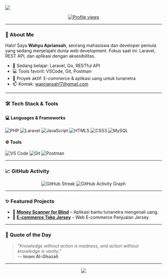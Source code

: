 <!-- Banner Header -->
<img src="https://capsule-render.vercel.app/api?type=waving&color=0:00c6ff,100:0072ff&height=260&section=header&text=Wahyu%20Apriansah&fontSize=40&fontColor=ffffff&animation=fadeIn&desc=Backend%20Developer%0AAPI%20Enthusiast%20%7C%20Web%20Tech%20Explorer&descSize=18&descAlignY=65"/>

<p align="center">
  <a href="https://github.com/wahyuapriansyah1">
    <img src="https://komarev.com/ghpvc/?username=wahyuapriansyah1&label=Profile%20views&color=0e75b6&style=flat" alt="Profile views" />
  </a>
</p>

---

### 🚀 About Me

Halo! Saya **Wahyu Apriansah**, seorang mahasiswa dan developer pemula yang sedang menjelajahi dunia web development. Fokus saat ini: Laravel, REST API, dan aplikasi dengan aksesibilitas.

- 🌱 Sedang belajar: Laravel, Go, RESTful API  
- 💻 Tools favorit: VSCode, Git, Postman  
- 🎯 Proyek aktif: E-commerce & aplikasi uang untuk tunanetra  
- 📫 Kontak: wapriansah17@gmail.com

---

### 🛠️ Tech Stack & Tools

#### 💻 Languages & Frameworks
![PHP](https://img.shields.io/badge/PHP-777BB4?style=for-the-badge&logo=php&logoColor=white)
![Laravel](https://img.shields.io/badge/Laravel-FF2D20?style=for-the-badge&logo=laravel&logoColor=white)
![JavaScript](https://img.shields.io/badge/JavaScript-F7DF1E?style=for-the-badge&logo=javascript&logoColor=black)
![HTML5](https://img.shields.io/badge/HTML5-E34F26?style=for-the-badge&logo=html5&logoColor=white)
![CSS3](https://img.shields.io/badge/CSS3-1572B6?style=for-the-badge&logo=css3&logoColor=white)
![MySQL](https://img.shields.io/badge/MySQL-4479A1?style=for-the-badge&logo=mysql&logoColor=white)

#### ⚙️ Tools
![VS Code](https://img.shields.io/badge/VSCode-007ACC?style=for-the-badge&logo=visual-studio-code&logoColor=white)
![Git](https://img.shields.io/badge/Git-F05032?style=for-the-badge&logo=git&logoColor=white)
![Postman](https://img.shields.io/badge/Postman-FF6C37?style=for-the-badge&logo=postman&logoColor=white)

---

### 📈 GitHub Activity

<div align="center">
  <!-- 🔥 GitHub Streak -->
  <img src="https://streak-stats.demolab.com?user=wahyuapriansyah1&theme=tokyonight&hide_border=false" alt="GitHub Streak"/>

  <!-- 📊 Contribution Graph -->
  <img src="https://github-readme-activity-graph.vercel.app/graph?username=wahyuapriansyah1&theme=tokyo-night&area=true&hide_border=false" alt="GitHub Activity Graph"/>

</div>

---

### ✨ Featured Projects

- 🧠 [**Money Scanner for Blind**](https://github.com/wahyuapriansyah1) – Aplikasi bantu tunanetra mengenali uang.
- 📲 [**E-commerce Toko Jersey**](https://github.com/wahyuapriansyah1) – Web E-commerce Penjualan Jersey.

---

### 💬 Quote of the Day
> _"Knowledge without action is madness, and action without knowledge is vanity."_  
> — **Imam Al-Ghazali**

---

<p align="center">
  <img src="https://capsule-render.vercel.app/api?type=waving&color=0:00c6ff,100:0072ff&height=120&section=footer"/>
</p>
